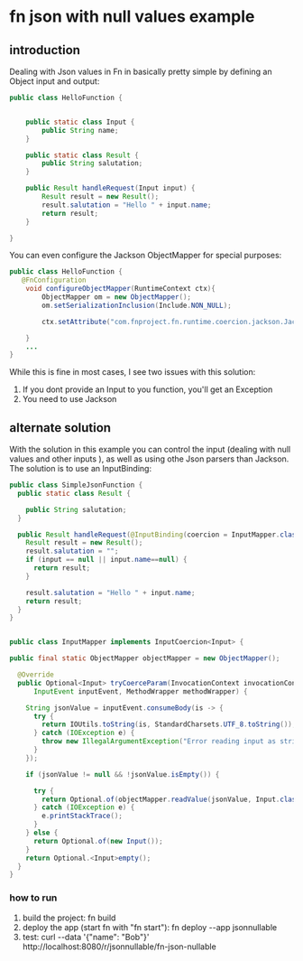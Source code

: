 # fn json with null values example

## introduction
Dealing with Json values in Fn in basically pretty simple by defining an Object input and output:

```java
public class HelloFunction {


    public static class Input {
        public String name;
    }

    public static class Result {
        public String salutation;
    }

    public Result handleRequest(Input input) {
        Result result = new Result();
        result.salutation = "Hello " + input.name;
        return result;
    }

}
```
You can even configure the Jackson ObjectMapper for special purposes:

```java
public class HelloFunction {
   @FnConfiguration
    void configureObjectMapper(RuntimeContext ctx){
        ObjectMapper om = new ObjectMapper();
        om.setSerializationInclusion(Include.NON_NULL);

        ctx.setAttribute("com.fnproject.fn.runtime.coercion.jackson.JacksonCoercion.om",om);

    }
    ...
}
```

While this is fine in most cases, I see two issues with this solution:

1. If you dont provide an Input to you function, you'll get an Exception
2. You need to use Jackson

## alternate solution
With the solution in this example you can control the input (dealing with null values and other inputs ), as well as using othe Json parsers than Jackson. The solution is to use an InputBinding:


```java
public class SimpleJsonFunction {
  public static class Result {

    public String salutation;
  }

  public Result handleRequest(@InputBinding(coercion = InputMapper.class) Input input) {
    Result result = new Result();
    result.salutation = "";
    if (input == null || input.name==null) {
      return result;
    }

    result.salutation = "Hello " + input.name;
    return result;
  }
}


public class InputMapper implements InputCoercion<Input> {

public final static ObjectMapper objectMapper = new ObjectMapper();

  @Override
  public Optional<Input> tryCoerceParam(InvocationContext invocationContext, int arg,
      InputEvent inputEvent, MethodWrapper methodWrapper) {

    String jsonValue = inputEvent.consumeBody(is -> {
      try {
        return IOUtils.toString(is, StandardCharsets.UTF_8.toString());
      } catch (IOException e) {
        throw new IllegalArgumentException("Error reading input as string", e);
      }
    });

    if (jsonValue != null && !jsonValue.isEmpty()) {

      try {
        return Optional.of(objectMapper.readValue(jsonValue, Input.class));
      } catch (IOException e) {
        e.printStackTrace();
      }
    } else {
      return Optional.of(new Input());
    }
    return Optional.<Input>empty();
  }
}
```

### how to run

1. build the project: fn build
2. deploy the app (start fn with "fn start"): fn deploy --app jsonnullable
3. test: curl --data '{"name": "Bob"}' http://localhost:8080/r/jsonnullable/fn-json-nullable